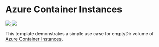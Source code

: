 # Azure Container Instances

<a href="https://portal.azure.com/#create/Microsoft.Template/uri/https%3A%2F%2Fraw.githubusercontent.com%2FAzure%2Fazure-quickstart-templates%2Fmaster%2F201-aci-linuxcontainer-volume-emptydir%2Fazuredeploy.json" target="_blank">
    <img src="http://azuredeploy.net/deploybutton.png"/>
</a>
<a href="http://armviz.io/#/?load=https%3A%2F%2Fraw.githubusercontent.com%2FAzure%2Fazure-quickstart-templates%2Fmaster%2F201-aci-linuxcontainer-volume-emptydir%2Fazuredeploy.json" target="_blank">
    <img src="http://armviz.io/visualizebutton.png"/>
</a>

This template demonstrates a simple use case for emptyDir volume of [Azure Container Instances](https://docs.microsoft.com/en-us/azure/container-instances/).
